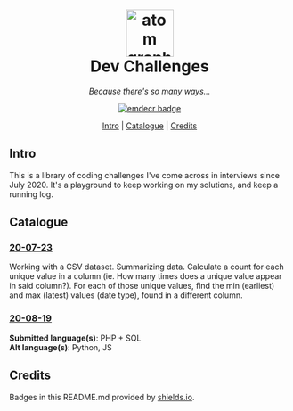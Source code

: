 <h1 align="center">
    <a href="https://emilydelacruz.com" target="_blank"><img src="https://emilydelacruz.com/files/connection.png" alt="atom graphic" width="85"></a>
    <br>
    Dev Challenges
</h1>

<p align="center"><em>Because there's so many ways...</em></p>

<p align="center">
    <a href="https://emilydelacruz.com">
        <img src="https://img.shields.io/badge/%3C%2F%3E%20with%20%E2%99%A5%EF%B8%8E%20by-emdecr-red.svg" alt="emdecr badge">
    </a>
</p>

<p align="center">
    <a href="#intro">Intro</a> |
    <a href="#installation">Catalogue</a> |
    <a href="#credits">Credits</a> 
</p>

## Intro

This is a library of coding challenges I've come across in interviews since July 2020. It's a playground to keep working on my solutions, and keep a running log.

## Catalogue

### [20-07-23](https://github.com/emdecr/dev-challenges/tree/master/20-07-23)

Working with a CSV dataset. Summarizing data. Calculate a count for each unique value in a column (ie. How many times does a unique value appear in said column?). For each of those unique values, find the min (earliest) and max (latest) values (date type), found in a different column.

### [20-08-19](https://github.com/emdecr/dev-challenges/tree/master/20-08-19)

**Submitted language(s)**: PHP + SQL<br>
**Alt language(s)**: Python, JS

## Credits

Badges in this README.md provided by [shields.io](https://shields.io/#your-badge).
